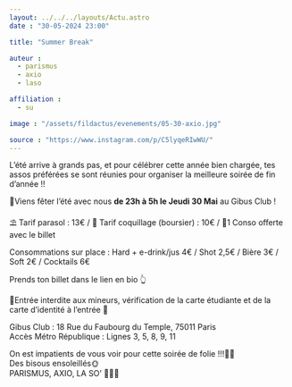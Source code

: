 ```yaml
---
layout: ../../../layouts/Actu.astro
date : "30-05-2024 23:00"

title: "Summer Break"

auteur :
  - parismus
  - axio
  - laso

affiliation :
  - su

image : "/assets/fildactus/evenements/05-30-axio.jpg"

source : "https://www.instagram.com/p/C5lyqeRIwWU/"
---
```


L’été arrive à grands pas, et pour célébrer cette année bien chargée, tes assos préférées se sont réunies pour organiser la meilleure soirée de fin d’année !!

🕺Viens fêter l’été avec nous __de 23h à 5h le Jeudi 30 Mai__ au Gibus Club !

⛱️ Tarif parasol : 13€ / 🐚 Tarif coquillage (boursier) : 10€ / 🍹1 Conso offerte avec le billet

Consommations sur place : Hard + e-drink/jus 4€ / Shot 2,5€ / Bière 3€ / Soft 2€ / Cocktails 6€

Prends ton billet dans le lien en bio 👆

🔞Entrée interdite aux mineurs, vérification de la carte étudiante et de la carte d’identité à l’entrée 🪪

Gibus Club : 18 Rue du Faubourg du Temple, 75011 Paris  
Accès Métro République : Lignes 3, 5, 8, 9, 11

On est impatients de vous voir pour cette soirée de folie !!!🕺🥳  
Des bisous ensoleillés🌞  
PARISMUS, AXIO, LA SO’ 💙💚💛